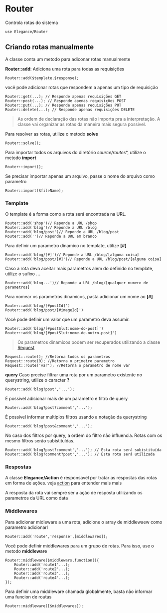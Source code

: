 # Router

Controla rotas do sistema

    use Elegance/Router

## Criando rotas manualmente

A classe conta um metodo para adiconar rotas manualmente

**Router::add**: Adiciona uma rota para todas as requisições

    Router::add($template,$response);

você pode adicionar rotas que respondem a apenas um tipo de requisição

    Router::get(...); // Responde apenas requisições GET
    Router::post(...); // Responde apenas requisições POST
    Router::put(...); // Responde apenas requisições PUT
    Router::delete(...); // Responde apenas requisições DELETE

> As ordem de declaração das rotas não importa pra a interpretação. A classe vai organizar as rotas da maneira mais segura possivel.

Para resolver as rotas, utilize o metodo **solve**

    Router::solve();

Para importar todos os arquivos do diretório *source/routes**, utilize o metodo **import**

    Router::import();

Se precisar importar apenas um arquivo, passe o nome do arquivo como parametro

    Router::import($fileName);

### Template

O template é a forma como a rota será encontrada na URL.

    Router::add('shop')// Reponde a URL /shop
    Router::add('blog')// Reponde a URL /blog
    Router::add('blog/post')// Reponde a URL /blog/post
    Router::add('')// Reponde a URL em branco

Para definir um parametro dinamico no template, utilize **[#]**

    Router::add('blog/[#]')// Reponde a URL /blog/[alguma coisa]
    Router::add('blog/post/[#]')// Reponde a URL /blog/post/[alguma coisa]

Caso a rota deva aceitar mais parametros alem do definido no template, utilize o sufixo **...**

    Router::add('blog...')// Reponde a URL /blog/[qualquer numero de parametros]

Para nomear os parametros dinamicos, pasta adicionar um nome ao **[#]**

    Router::add('blog/[#postId]')
    Router::add('blog/post/[#imageId]')

Você pode definir um valor que um parametro deva assumir.

    Router::add('blog/[#postSlut:nome-do-post]')
    Router::add('blog/[#postSlut:nome-de-outro-post]')

 > Os parametros dinamicos podem ser recuperados utilizando a classe [Request](https://github.com/php-elegance/server/blob/main/.doc/request.md)

    Request::route(); //Retorna todos os parametros
    Request::route(0); //Retorna o primeiro parametro
    Request::route('var'); //Retorna o parametro de nome var

**query**
Caso precise filtrar uma rota por um parametro existente no querystring, utilize o caracter **?**

    Router::add('blog?post','...');

É possivel adicionar mais de um parametro e filtro de query

    Router::add('blog?post?comment','...');

É possivel informar multiplos filtros usando a notação da querystring

    Router::add('blog?post&comment','...');

No caso dos filtros por query, a ordem do filtro não influencia. Rotas com os mesmo filtros serão subistituídas. 

    Router::add('blog?post?comment','...'); // Esta rota será subistituída
    Router::add('blog?comment?post','...'); // Esta rota será utilizada

### Respostas

A classe **Elegance/Action** é responsavel por tratar as respostas das rotas em forma de ações. veja [action](https://github.com/php-elegance/server/blob/main/.doc/action.md) para entender mais mais

A resposta da rota vai sempre ser a ação de resposta utilizando os parametros da URL como data

### Middlewares

Para adicionar midleware a uma rota, adicione o array de middlewaew como parametro adicionarl

    Router::add('route','response',[middlewares]);

Você pode definir middlewares para um grupo de rotas. Para isso, use o metodo **middleware**

    Router::middleware($middlewars,function(){
        Router::add('route1'...);
        Router::add('route2'...);
        Router::add('route3'...);
        Router::add('route4'...);
    });

Para definir uma middleware chamada globalmente, basta não informar uma funcion de routas

    Router::middleware([$middlewares]);
